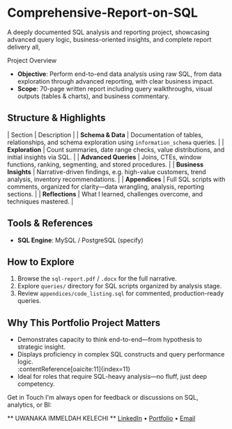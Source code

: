 # Comprehensive-Report-on-SQL
A deeply documented SQL analysis and reporting project, showcasing advanced query logic, business-oriented insights, and complete report delivery all, 


Project Overview
- **Objective**: Perform end-to-end data analysis using raw SQL, from data exploration through advanced reporting, with clear business impact.
- **Scope**: 70-page written report including query walkthroughs, visual outputs (tables & charts), and business commentary.

##  Structure & Highlights

| Section          | Description |
| **Schema & Data** | Documentation of tables, relationships, and schema exploration using `information_schema` queries. |
| **Exploration**   | Count summaries, date range checks, value distributions, and initial insights via SQL. |
| **Advanced Queries** | Joins, CTEs, window functions, ranking, segmenting, and stored procedures. |
| **Business Insights** | Narrative-driven findings, e.g. high-value customers, trend analysis, inventory recommendations. |
| **Appendices**    | Full SQL scripts with comments, organized for clarity—data wrangling, analysis, reporting sections. |
| **Reflections**   | What I learned, challenges overcome, and techniques mastered. |

##  Tools & References
- **SQL Engine**: MySQL / PostgreSQL (specify)

##  How to Explore
1. Browse the `sql-report.pdf` / `.docx` for the full narrative.
2. Explore `queries/` directory for SQL scripts organized by analysis stage.
3. Review `appendices/code_listing.sql` for commented, production-ready queries.

##  Why This Portfolio Project Matters
- Demonstrates capacity to think end-to-end—from hypothesis to strategic insight.
- Displays proficiency in complex SQL constructs and query performance logic.  
  :contentReference[oaicite:11]{index=11}
- Ideal for roles that require SQL-heavy analysis—no fluff, just deep competency.

  
Get in Touch
I'm always open for feedback or discussions on SQL, analytics, or BI: 

** UWANAKA IMMELDAH KELECHI ** 
[LinkedIn](www.linkedin.com/in/kelechi-uwanaka-66aa11288)
• [Portfolio](https://www.datascienceportfol.io/kelechiuwanaka)
• [Email](uwanakakelech@gmail.com)




